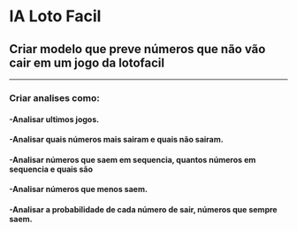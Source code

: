 # IA Loto Facil
## Criar modelo que preve números que não vão cair em um jogo da lotofacil
__________________________________________________________________________

### Criar analises como:
#### -Analisar ultimos jogos.
#### -Analisar quais números mais sairam e quais não sairam.
#### -Analisar números que saem em sequencia, quantos números em sequencia e quais são
#### -Analisar números que menos saem.
#### -Analisar a probabilidade de cada número de sair, números que sempre saem.
